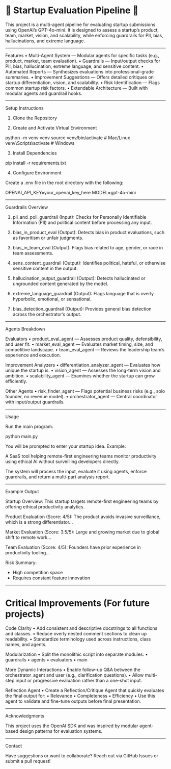 # 🚀 Startup Evaluation Pipeline 🚀

This project is a multi-agent pipeline for evaluating startup submissions using OpenAI’s GPT-4o-mini. It is designed to assess a startup’s product, team, market, vision, and scalability, while enforcing guardrails for PII, bias, hallucinations, and extreme language.

---------------------

Features
	•	Multi-Agent System — Modular agents for specific tasks (e.g., product, market, team evaluation).
	•	Guardrails — Input/output checks for PII, bias, hallucination, extreme language, and sensitive content.
	•	Automated Reports — Synthesizes evaluations into professional-grade summaries.
	•	Improvement Suggestions — Offers detailed critiques on startup differentiation, vision, and scalability.
	•	Risk Identification — Flags common startup risk factors.
	•	Extendable Architecture — Built with modular agents and guardrail hooks.

---------------------

Setup Instructions

1. Clone the Repository

2. Create and Activate Virtual Environment

python -m venv venv
source venv/bin/activate  # Mac/Linux
venv\Scripts\activate     # Windows

3. Install Dependencies

pip install -r requirements.txt

4. Configure Environment

Create a .env file in the root directory with the following:

OPENAI_API_KEY=your_openai_key_here
MODEL=gpt-4o-mini


---------------------

Guardrails Overview

1. pii_and_poli_guardrail (Input):
Checks for Personally Identifiable Information (PII) and political content before processing any input.

2. bias_in_product_eval (Output):
Detects bias in product evaluations, such as favoritism or unfair judgments.

3. bias_in_team_eval (Output):
Flags bias related to age, gender, or race in team assessments.

4. sens_content_guardrail (Output):
Identifies political, hateful, or otherwise sensitive content in the output.

5. hallucination_output_guardrail (Output):
Detects hallucinated or ungrounded content generated by the model.

6. extreme_language_guardrail (Output):
Flags language that is overly hyperbolic, emotional, or sensational.

7. bias_detection_guardrail (Output):
Provides general bias detection across the orchestrator’s output.

---------------------

Agents Breakdown

Evaluators
	•	product_eval_agent — Assesses product quality, defensibility, and user fit.
	•	market_eval_agent — Evaluates market timing, size, and competitive landscape.
	•	team_eval_agent — Reviews the leadership team’s experience and execution.

Improvement Analyzers
	•	differentiation_analyzer_agent — Evaluates how unique the startup is.
	•	vision_agent — Assesses the long-term vision and ambition.
	•	scalability_agent — Examines whether the startup can grow efficiently.

Other Agents
	•	risk_finder_agent — Flags potential business risks (e.g., solo founder, no revenue model).
	•	orchestrator_agent — Central coordinator with input/output guardrails.

---------------------

Usage

Run the main program:

python main.py

You will be prompted to enter your startup idea. Example:

A SaaS tool helping remote-first engineering teams monitor productivity using ethical AI without surveilling developers directly.

The system will process the input, evaluate it using agents, enforce guardrails, and return a multi-part analysis report.

---------------------

Example Output

Startup Overview:
This startup targets remote-first engineering teams by offering ethical productivity analytics.

Product Evaluation (Score: 4/5):
The product avoids invasive surveillance, which is a strong differentiator...

Market Evaluation (Score: 3.5/5):
Large and growing market due to global shift to remote work...

Team Evaluation (Score: 4/5):
Founders have prior experience in productivity tooling...

Risk Summary:
- High competition space
- Requires constant feature innovation


---------------------

# Critical Improvements (For future projects)

Code Clarity
	•	Add consistent and descriptive docstrings to all functions and classes.
	•	Reduce overly nested comment sections to clean up readability.
	•	Standardize terminology used across instructions, class names, and agents.

Modularization
	•	Split the monolithic script into separate modules:
	•	guardrails
	•	agents
	•	evaluators
	•	main

More Dynamic Interactions
	•	Enable follow-up Q&A between the orchestrator_agent and user (e.g., clarification questions).
	•	Allow multi-step input or progressive evaluation rather than a one-shot input.

Reflection Agent 
	•	Create a Reflection/Critique Agent that quickly evaluates the final output for:
	•	Relevance
	•	Completeness
	•	Efficiency
	•	Use this agent to validate and fine-tune outputs before final presentation.

---------------------
Acknowledgments

This project uses the OpenAI SDK and was inspired by modular agent-based design patterns for evaluation systems.

---------------------

Contact

Have suggestions or want to collaborate? Reach out via GitHub Issues or submit a pull request!
